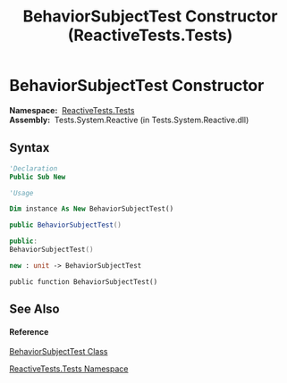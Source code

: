 ﻿---
title: BehaviorSubjectTest Constructor  (ReactiveTests.Tests)
TOCTitle: BehaviorSubjectTest Constructor
ms:assetid: M:ReactiveTests.Tests.BehaviorSubjectTest.#ctor
ms:mtpsurl: https://msdn.microsoft.com/en-us/library/reactivetests.tests.behaviorsubjecttest.behaviorsubjecttest(v=VS.103)
ms:contentKeyID: 36620163
ms.date: 06/28/2011
mtps_version: v=VS.103
f1_keywords:
- ReactiveTests.Tests.BehaviorSubjectTest.#ctor
- ReactiveTests.Tests.BehaviorSubjectTest.BehaviorSubjectTest
dev_langs:
- CSharp
- JScript
- VB
- FSharp
- c++
---

# BehaviorSubjectTest Constructor

**Namespace:**  [ReactiveTests.Tests](hh289046\(v=vs.103\).md)  
**Assembly:**  Tests.System.Reactive (in Tests.System.Reactive.dll)

## Syntax

``` vb
'Declaration
Public Sub New
```

``` vb
'Usage

Dim instance As New BehaviorSubjectTest()
```

``` csharp
public BehaviorSubjectTest()
```

``` c++
public:
BehaviorSubjectTest()
```

``` fsharp
new : unit -> BehaviorSubjectTest
```

``` jscript
public function BehaviorSubjectTest()
```

## See Also

#### Reference

[BehaviorSubjectTest Class](hh314917\(v=vs.103\).md)

[ReactiveTests.Tests Namespace](hh289046\(v=vs.103\).md)

